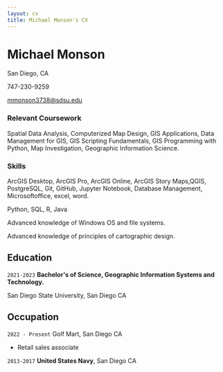 ```yaml
---
layout: cv
title: Michael Monson's CV
---
```

# Michael Monson
San Diego, CA

747-230-9259




<div id="webaddress">
<a href="mmonson3738@sdsu.edu">mmonson3738@sdsu.edu</a>

</div>



### Relevant Coursework

 Spatial Data Analysis, Computerized Map Design, GIS Applications, Data Management for GIS, GIS Scripting Fundamentals, GIS Programming with Python, Map Investigation, Geographic Information Science.


### Skills

ArcGIS Desktop, ArcGIS Pro, ArcGIS Online, ArcGIS Story Maps,QGIS, PostgreSQL, Git, GitHub, Jupyter Notebook, Database Management, Microsoftoffice, excel, word.

Python, SQL, R, Java

Advanced knowledge of Windows OS and file systems.

Advanced knowledge of principles of cartographic design.


## Education

`2021-2023`
__Bachelor's of Science, Geographic Information Systems and Technology.__

San Diego State University, San Diego CA




## Occupation

`2022 - Present`
Golf Mart, San Diego CA

- Retail sales associate

`2013-2017`
__United States Navy__, San Diego CA



<!-- ### Footer

Last updated: May 2013 -->


